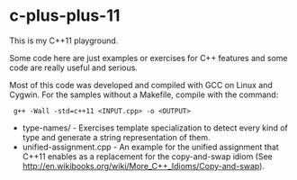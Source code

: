 c-plus-plus-11
==============

This is my C++11 playground.

Some code here are just examples or exercises for C++ features and some code are
really useful and serious.

Most of this code was developed and compiled with GCC on Linux and Cygwin.
For the samples without a Makefile, compile with the command:
``` shell
 g++ -Wall -std=c++11 <INPUT.cpp> -o <OUTPUT>
```

* type-names/ - Exercises template specialization to detect every kind of type
and generate a string representation of them.
* unified-assignment.cpp - An example for the unified assignment that C++11 enables
as a replacement for the copy-and-swap idiom (See http://en.wikibooks.org/wiki/More_C++_Idioms/Copy-and-swap).
